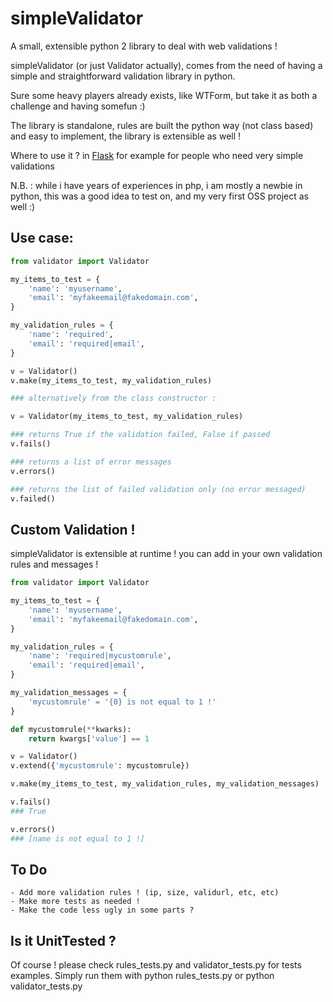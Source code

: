 simpleValidator
===============

A small, extensible python 2 library to deal with web validations !


simpleValidator (or just Validator actually), comes from the need of having a simple and straightforward validation library in python.

Sure some heavy players already exists, like WTForm, but take it as both a challenge and having somefun :)

The library is standalone, rules are built the python way (not class based) and easy to implement, the library is extensible as well !

Where to use it ? in [Flask](https://github.com/mitsuhiko/flask) for example for people who need very simple validations

N.B. : while i have years of experiences in php, i am mostly a newbie in python, this was a good idea to test on, and my very first OSS project as well :)

Use case:
---------

```python
from validator import Validator

my_items_to_test = {
    'name': 'myusername',
    'email': 'myfakeemail@fakedomain.com',
}

my_validation_rules = {
    'name': 'required',
    'email': 'required|email',
}

v = Validator()
v.make(my_items_to_test, my_validation_rules)

### alternatively from the class constructor :

v = Validator(my_items_to_test, my_validation_rules)

### returns True if the validation failed, False if passed
v.fails() 

### returns a list of error messages
v.errors() 

### returns the list of failed validation only (no error messaged)
v.failed() 
```

Custom Validation !
-------------------

simpleValidator is extensible at runtime ! you can add in your own validation rules and messages !

```python
from validator import Validator

my_items_to_test = {
    'name': 'myusername',
    'email': 'myfakeemail@fakedomain.com',
}

my_validation_rules = {
    'name': 'required|mycustomrule',
    'email': 'required|email',
}

my_validation_messages = {
    'mycustomrule' = '{0} is not equal to 1 !'
}

def mycustomrule(**kwarks):
    return kwargs['value'] == 1

v = Validator()
v.extend({'mycustomrule': mycustomrule})

v.make(my_items_to_test, my_validation_rules, my_validation_messages)

v.fails()
### True

v.errors()
### [name is not equal to 1 !]

```

To Do
-----

    - Add more validation rules ! (ip, size, validurl, etc, etc)
    - Make more tests as needed !
    - Make the code less ugly in some parts ? 

Is it UnitTested ?
------------------

Of course ! please check rules_tests.py and validator_tests.py for tests examples. Simply run them with python rules_tests.py or python validator_tests.py